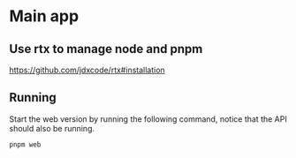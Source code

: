 # Main app

## Use rtx to manage node and pnpm

<https://github.com/jdxcode/rtx#installation>

## Running

Start the web version by running the following command, notice that the API should also be running.

```sh
pnpm web
```
